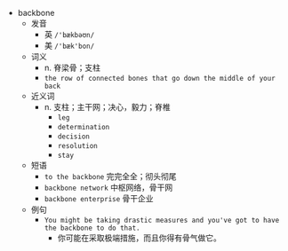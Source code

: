 - backbone
  - 发音
    - 英 `/'bækbəʊn/`
    - 美 `/'bæk'bon/`
  - 词义
    - n. 脊梁骨；支柱
    - `the row of connected bones that go down the middle of your back`
  - 近义词
    - n. 支柱；主干网；决心，毅力；脊椎
      - `leg`
      - `determination`
      - `decision`
      - `resolution`
      - `stay`
  - 短语
    - `to the backbone` 完完全全；彻头彻尾 
    - `backbone network` 中枢网络，骨干网 
    - `backbone enterprise` 骨干企业 
  - 例句
    - `You might be taking drastic measures and you've got to have the backbone to do that.`
      - 你可能在采取极端措施，而且你得有骨气做它。

